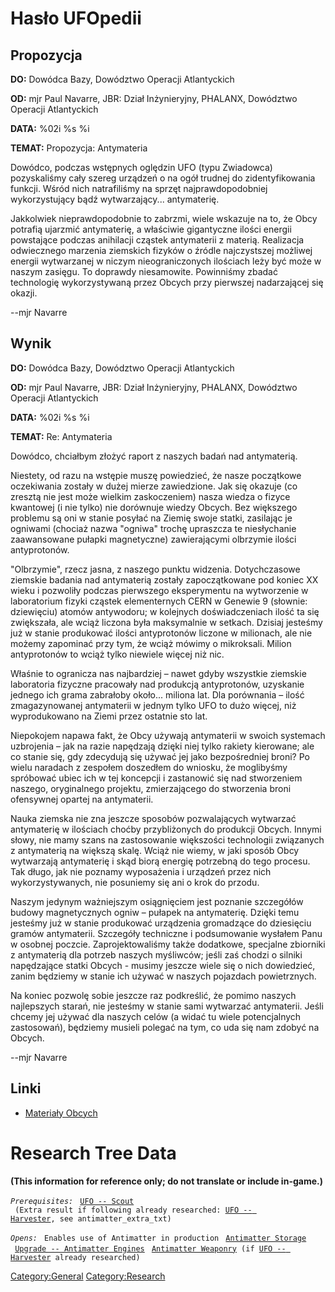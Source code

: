 # Hasło UFOpedii

## Propozycja

**DO:** Dowódca Bazy, Dowództwo Operacji Atlantyckich

**OD:** mjr Paul Navarre, JBR: Dział Inżynieryjny, PHALANX, Dowództwo
Operacji Atlantyckich

**DATA:** %02i %s %i

**TEMAT:** Propozycja: Antymateria

Dowódco, podczas wstępnych oględzin UFO (typu Zwiadowca) pozyskaliśmy
cały szereg urządzeń o na ogół trudnej do zidentyfikowania funkcji.
Wśród nich natrafiliśmy na sprzęt najprawdopodobniej wykorzystujący bądź
wytwarzający... antymaterię.

Jakkolwiek nieprawdopodobnie to zabrzmi, wiele wskazuje na to, że Obcy
potrafią ujarzmić antymaterię, a właściwie gigantyczne ilości energii
powstające podczas anihilacji cząstek antymaterii z materią. Realizacja
odwiecznego marzenia ziemskich fizyków o źródle najczystszej możliwej
energii wytwarzanej w niczym nieograniczonych ilościach leży być może w
naszym zasięgu. To doprawdy niesamowite. Powinniśmy zbadać technologię
wykorzystywaną przez Obcych przy pierwszej nadarzającej się okazji.

--mjr Navarre

## Wynik

**DO:** Dowódca Bazy, Dowództwo Operacji Atlantyckich

**OD:** mjr Paul Navarre, JBR: Dział Inżynieryjny, PHALANX, Dowództwo
Operacji Atlantyckich

**DATA:** %02i %s %i

**TEMAT:** Re: Antymateria

Dowódco, chciałbym złożyć raport z naszych badań nad antymaterią.

Niestety, od razu na wstępie muszę powiedzieć, że nasze początkowe
oczekiwania zostały w dużej mierze zawiedzione. Jak się okazuje (co
zresztą nie jest może wielkim zaskoczeniem) nasza wiedza o fizyce
kwantowej (i nie tylko) nie dorównuje wiedzy Obcych. Bez większego
problemu są oni w stanie posyłać na Ziemię swoje statki, zasilając je
ogniwami (chociaż nazwa "ogniwa" trochę upraszcza te niesłychanie
zaawansowane pułapki magnetyczne) zawierającymi olbrzymie ilości
antyprotonów.

"Olbrzymie", rzecz jasna, z naszego punktu widzenia. Dotychczasowe
ziemskie badania nad antymaterią zostały zapoczątkowane pod koniec XX
wieku i pozwoliły podczas pierwszego eksperymentu na wytworzenie w
laboratorium fizyki cząstek elementernych CERN w Genewie 9 (słownie:
dziewięciu) atomów antywodoru; w kolejnych doświadczeniach ilość ta się
zwiększała, ale wciąż liczona była maksymalnie w setkach. Dzisiaj
jesteśmy już w stanie produkować ilości antyprotonów liczone w
milionach, ale nie możemy zapominać przy tym, że wciąż mówimy o
mikroksali. Milion antyprotonów to wciąż tylko niewiele więcej niż nic.

Właśnie to ogranicza nas najbardziej – nawet gdyby wszystkie ziemskie
laboratoria fizyczne pracowały nad produkcją antyprotonów, uzyskanie
jednego ich grama zabrałoby około... miliona lat. Dla porównania – ilość
zmagazynowanej antymaterii w jednym tylko UFO to dużo więcej, niż
wyprodukowano na Ziemi przez ostatnie sto lat.

Niepokojem napawa fakt, że Obcy używają antymaterii w swoich systemach
uzbrojenia – jak na razie napędzają dzięki niej tylko rakiety kierowane;
ale co stanie się, gdy zdecydują się używać jej jako bezpośredniej
broni? Po wielu naradach z zespołem doszedłem do wniosku, że moglibyśmy
spróbować ubiec ich w tej koncepcji i zastanowić się nad stworzeniem
naszego, oryginalnego projektu, zmierzającego do stworzenia broni
ofensywnej opartej na antymaterii.

Nauka ziemska nie zna jeszcze sposobów pozwalających wytwarzać
antymaterię w ilościach choćby przybliżonych do produkcji Obcych. Innymi
słowy, nie mamy szans na zastosowanie większości technologii związanych
z antymaterią na większą skalę. Wciąż nie wiemy, w jaki sposób Obcy
wytwarzają antymaterię i skąd biorą energię potrzebną do tego procesu.
Tak długo, jak nie poznamy wyposażenia i urządzeń przez nich
wykorzystywanych, nie posuniemy się ani o krok do przodu.

Naszym jedynym ważniejszym osiągnięciem jest poznanie szczegółów budowy
magnetycznych ogniw – pułapek na antymaterię. Dzięki temu jesteśmy już w
stanie produkować urządzenia gromadzące do dziesięciu gramów
antymaterii. Szczegóły techniczne i podsumowanie wysłałem Panu w osobnej
poczcie. Zaprojektowaliśmy także dodatkowe, specjalne zbiorniki z
antymaterią dla potrzeb naszych myśliwców; jeśli zaś chodzi o silniki
napędzające statki Obcych - musimy jeszcze wiele się o nich dowiedzieć,
zanim będziemy w stanie ich używać w naszych pojazdach powietrznych.

Na koniec pozwolę sobie jeszcze raz podkreślić, że pomimo naszych
najlepszych starań, nie jesteśmy w stanie sami wytwarzać antymaterii.
Jeśli chcemy jej używać dla naszych celów (a widać tu wiele
potencjalnych zastosowań), będziemy musieli polegać na tym, co uda się
nam zdobyć na Obcych.

--mjr Navarre

## Linki

- [Materiały Obcych](Badania/Materiały_Obcych "wikilink")

# Research Tree Data

**(This information for reference only; do not translate or include
in-game.)**

*`Prerequisites:`*
` `[`UFO -- Scout`](UFO/Scout "wikilink")
` (Extra result if following already researched: `[`UFO -- Harvester`](UFO/Harvester "wikilink")`, see antimatter_extra_txt)`

*`Opens:`*
` Enables use of Antimatter in production`
` `[`Antimatter Storage`](Base_Facilities/Antimatter_Storage "wikilink")
` `[`Upgrade -- Antimatter Engines`](Aircraft_Equipment/Upgrades/Antimatter_Engines "wikilink")
` `[`Antimatter Weaponry`](Research/Antimatter_Weaponry "wikilink")` (if `[`UFO -- Harvester`](UFO/Harvester "wikilink")` already researched)`

[Category:General](Category:General "wikilink")
[Category:Research](Category:Research "wikilink")